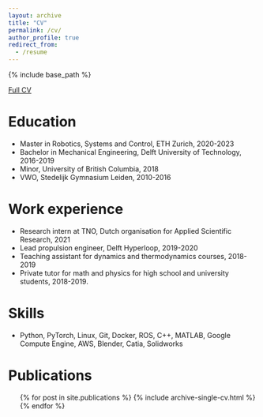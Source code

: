 ```yaml
---
layout: archive
title: "CV"
permalink: /cv/
author_profile: true
redirect_from:
  - /resume
---
```


{% include base_path %}

[Full CV](http://mjvanderboon.github.io/files/CV_MatthijsVanDerBoon.pdf)

Education
======
* Master in Robotics, Systems and Control, ETH Zurich, 2020-2023
* Bachelor in Mechanical Engineering, Delft University of Technology, 2016-2019
* Minor, University of British Columbia, 2018
* VWO, Stedelijk Gymnasium Leiden, 2010-2016

Work experience
======
* Research intern at TNO, Dutch organisation for Applied Scientific Research, 2021
* Lead propulsion engineer, Delft Hyperloop, 2019-2020
* Teaching assistant for dynamics and thermodynamics courses, 2018-2019
* Private tutor for math and physics for high school and university students, 2018-2019.
  
Skills
======
* Python, PyTorch, Linux, Git, Docker, ROS, C++, MATLAB, Google Compute Engine, AWS, Blender, Catia, Solidworks

Publications
======
  <ul>{% for post in site.publications %}
    {% include archive-single-cv.html %}
  {% endfor %}</ul>